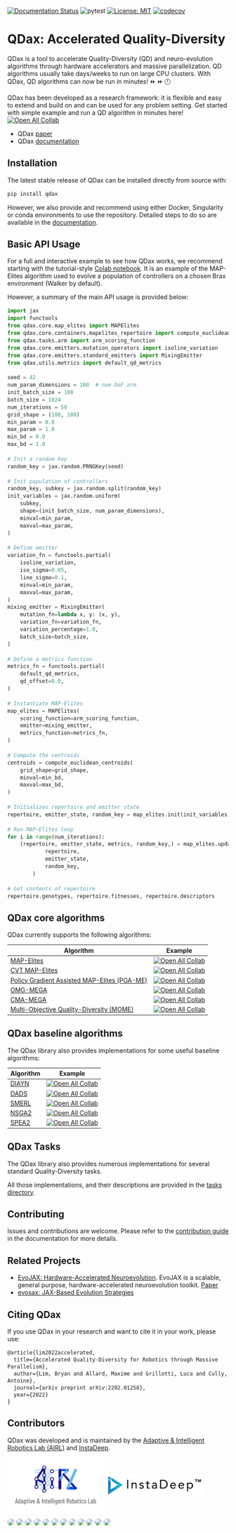 [![Documentation Status](https://readthedocs.org/projects/qdax/badge/?version=latest)](https://qdax.readthedocs.io/en/latest/?badge=latest)
![pytest](https://github.com/adaptive-intelligent-robotics/QDax/actions/workflows/ci.yaml/badge.svg?branch=main)
[![License: MIT](https://img.shields.io/badge/License-MIT-yellow.svg)](https://github.com/adaptive-intelligent-robotics/QDax/blob/main/LICENSE)
[![codecov](https://codecov.io/gh/adaptive-intelligent-robotics/QDax/branch/feat/add-codecov/graph/badge.svg)](https://codecov.io/gh/adaptive-intelligent-robotics/QDax)


# QDax: Accelerated Quality-Diversity
QDax is a tool to accelerate Quality-Diversity (QD) and neuro-evolution algorithms through hardware accelerators and massive parallelization. QD algorithms usually take days/weeks to run on large CPU clusters. With QDax, QD algorithms can now be run in minutes! ⏩ ⏩ 🕛

QDax has been developed as a research framework: it is flexible and easy to extend and build on and can be used for any problem setting. Get started with simple example and run a QD algorithm in minutes here! [![Open All Collab](https://colab.research.google.com/assets/colab-badge.svg)](https://colab.research.google.com/github/adaptive-intelligent-robotics/QDax/blob/main/notebooks/mapelites_example.ipynb)

- QDax [paper](https://arxiv.org/abs/2202.01258)
- QDax [documentation](https://qdax.readthedocs.io/en/latest/)


## Installation

The latest stable release of QDax can be installed directly from source with:
```bash
pip install qdax
```

However, we also provide and recommend using either Docker, Singularity or conda environments to use the repository. Detailed steps to do so are available in the [documentation](https://qdax.readthedocs.io/en/latest/installation/).

## Basic API Usage
For a full and interactive example to see how QDax works, we recommend starting with the tutorial-style [Colab notebook](./notebooks/mapelites_example.ipynb). It is an example of the MAP-Elites algorithm used to evolve a population of controllers on a chosen Brax environment (Walker by default).

However, a summary of the main API usage is provided below:
```python
import jax
import functools
from qdax.core.map_elites import MAPElites
from qdax.core.containers.mapelites_repertoire import compute_euclidean_centroids
from qdax.tasks.arm import arm_scoring_function
from qdax.core.emitters.mutation_operators import isoline_variation
from qdax.core.emitters.standard_emitters import MixingEmitter
from qdax.utils.metrics import default_qd_metrics

seed = 42
num_param_dimensions = 100  # num DoF arm
init_batch_size = 100
batch_size = 1024
num_iterations = 50
grid_shape = (100, 100)
min_param = 0.0
max_param = 1.0
min_bd = 0.0
max_bd = 1.0

# Init a random key
random_key = jax.random.PRNGKey(seed)

# Init population of controllers
random_key, subkey = jax.random.split(random_key)
init_variables = jax.random.uniform(
    subkey,
    shape=(init_batch_size, num_param_dimensions),
    minval=min_param,
    maxval=max_param,
)

# Define emitter
variation_fn = functools.partial(
    isoline_variation,
    iso_sigma=0.05,
    line_sigma=0.1,
    minval=min_param,
    maxval=max_param,
)
mixing_emitter = MixingEmitter(
    mutation_fn=lambda x, y: (x, y),
    variation_fn=variation_fn,
    variation_percentage=1.0,
    batch_size=batch_size,
)

# Define a metrics function
metrics_fn = functools.partial(
    default_qd_metrics,
    qd_offset=0.0,
)

# Instantiate MAP-Elites
map_elites = MAPElites(
    scoring_function=arm_scoring_function,
    emitter=mixing_emitter,
    metrics_function=metrics_fn,
)

# Compute the centroids
centroids = compute_euclidean_centroids(
    grid_shape=grid_shape,
    minval=min_bd,
    maxval=max_bd,
)

# Initializes repertoire and emitter state
repertoire, emitter_state, random_key = map_elites.init(init_variables, centroids, random_key)

# Run MAP-Elites loop
for i in range(num_iterations):
    (repertoire, emitter_state, metrics, random_key,) = map_elites.update(
            repertoire,
            emitter_state,
            random_key,
        )

# Get contents of repertoire
repertoire.genotypes, repertoire.fitnesses, repertoire.descriptors
```


## QDax core algorithms
QDax currently supports the following algorithms:

| Algorithm  | Example |
| --- | --- |
| [MAP-Elites](https://arxiv.org/abs/1504.04909) | [![Open All Collab](https://colab.research.google.com/assets/colab-badge.svg)](https://colab.research.google.com/github/adaptive-intelligent-robotics/QDax/blob/main/notebooks/mapelites_example.ipynb) |
| [CVT MAP-Elites](https://arxiv.org/abs/1610.05729) | [![Open All Collab](https://colab.research.google.com/assets/colab-badge.svg)](https://colab.research.google.com/github/adaptive-intelligent-robotics/QDax/blob/main/notebooks/mapelites_example.ipynb) |
| [Policy Gradient Assisted MAP-Elites (PGA-ME)](https://hal.archives-ouvertes.fr/hal-03135723v2/file/PGA_MAP_Elites_GECCO.pdf) | [![Open All Collab](https://colab.research.google.com/assets/colab-badge.svg)](https://colab.research.google.com/github/adaptive-intelligent-robotics/QDax/blob/main/notebooks/pgame_example.ipynb) |
| [OMG-MEGA](https://arxiv.org/abs/2106.03894) |  [![Open All Collab](https://colab.research.google.com/assets/colab-badge.svg)](https://colab.research.google.com/github/adaptive-intelligent-robotics/QDax/blob/main/notebooks/omgmega_example.ipynb) |
| [CMA-MEGA](https://arxiv.org/abs/2106.03894) | [![Open All Collab](https://colab.research.google.com/assets/colab-badge.svg)](https://colab.research.google.com/github/adaptive-intelligent-robotics/QDax/blob/main/notebooks/cmamega_example.ipynb) |
| [Multi-Objective Quality-Diversity (MOME)](https://arxiv.org/abs/2202.03057) | [![Open All Collab](https://colab.research.google.com/assets/colab-badge.svg)](https://colab.research.google.com/github/adaptive-intelligent-robotics/QDax/blob/main/notebooks/mome_example.ipynb) |


## QDax baseline algorithms
The QDax library also provides implementations for some useful baseline algorithms:

| Algorithm  | Example |
| --- | --- |
| [DIAYN](https://arxiv.org/abs/1802.06070) | [![Open All Collab](https://colab.research.google.com/assets/colab-badge.svg)](https://colab.research.google.com/github/adaptive-intelligent-robotics/QDax/blob/main/notebooks/diayn_example.ipynb) |
| [DADS](https://arxiv.org/abs/1907.01657) | [![Open All Collab](https://colab.research.google.com/assets/colab-badge.svg)](https://colab.research.google.com/github/adaptive-intelligent-robotics/QDax/blob/main/notebooks/dads_example.ipynb) |
| [SMERL](https://arxiv.org/abs/2010.14484) | [![Open All Collab](https://colab.research.google.com/assets/colab-badge.svg)](https://colab.research.google.com/github/adaptive-intelligent-robotics/QDax/blob/main/notebooks/smerl_example.ipynb) |
| [NSGA2](https://ieeexplore.ieee.org/document/996017) | [![Open All Collab](https://colab.research.google.com/assets/colab-badge.svg)](https://colab.research.google.com/github/adaptive-intelligent-robotics/QDax/blob/main/notebooks/nsga2_spea2_example.ipynb) |
| [SPEA2](https://www.semanticscholar.org/paper/SPEA2%3A-Improving-the-strength-pareto-evolutionary-Zitzler-Laumanns/b13724cb54ae4171916f3f969d304b9e9752a57f) | [![Open All Collab](https://colab.research.google.com/assets/colab-badge.svg)](https://colab.research.google.com/github/adaptive-intelligent-robotics/QDax/blob/main/notebooks/nsga2_spea2_example.ipynb) |

## QDax Tasks
The QDax library also provides numerous implementations for several standard Quality-Diversity tasks.

All those implementations, and their descriptions are provided in the [tasks directory](./qdax/tasks).

## Contributing
Issues and contributions are welcome. Please refer to the [contribution guide](https://qdax.readthedocs.io/en/latest/guides/CONTRIBUTING/) in the documentation for more details.

## Related Projects
- [EvoJAX: Hardware-Accelerated Neuroevolution](https://github.com/google/evojax). EvoJAX is a scalable, general purpose, hardware-accelerated neuroevolution toolkit. [Paper](https://arxiv.org/abs/2202.05008)
- [evosax: JAX-Based Evolution Strategies](https://github.com/RobertTLange/evosax)

## Citing QDax
If you use QDax in your research and want to cite it in your work, please use:
```
@article{lim2022accelerated,
  title={Accelerated Quality-Diversity for Robotics through Massive Parallelism},
  author={Lim, Bryan and Allard, Maxime and Grillotti, Luca and Cully, Antoine},
  journal={arXiv preprint arXiv:2202.01258},
  year={2022}
}
```

## Contributors

QDax was developed and is maintained by the [Adaptive & Intelligent Robotics Lab (AIRL)](https://www.imperial.ac.uk/adaptive-intelligent-robotics/) and [InstaDeep](https://www.instadeep.com/).

<img align="center" src="docs/images/AIRL_logo.png" alt="AIRL_Logo" width="220"/> <img align="center" src="docs/images/instadeep_logo.png" alt="InstaDeep_Logo" width="220"/>

<a href="https://github.com/limbryan" title="Bryan Lim"><img src="https://github.com/limbryan.png" height="auto" width="50" style="border-radius:50%"></a>
<a href="https://github.com/maxiallard" title="Maxime Allard"><img src="https://github.com/maxiallard.png" height="auto" width="50" style="border-radius:50%"></a>
<a href="https://github.com/Lookatator" title="Luca Grilloti"><img src="https://github.com/Lookatator.png" height="auto" width="50" style="border-radius:50%"></a>
<a href="https://github.com/manon-but-yes" title="Manon Flageat"><img src="https://github.com/manon-but-yes.png" height="auto" width="50" style="border-radius:50%"></a>
<a href="https://github.com/Aneoshun" title="Antoine Cully"><img src="https://github.com/Aneoshun.png" height="auto" width="50" style="border-radius:50%"></a>
<a href="https://github.com/felixchalumeau" title="Felix Chalumeau"><img src="https://github.com/felixchalumeau.png" height="auto" width="50" style="border-radius:50%"></a>
<a href="https://github.com/ranzenTom" title="Thomas Pierrot"><img src="https://github.com/ranzenTom.png" height="auto" width="50" style="border-radius:50%"></a>
<a href="https://github.com/Egiob" title="Raphael Boige"><img src="https://github.com/Egiob.png" height="auto" width="50" style="border-radius:50%"></a>
<a href="https://github.com/valentinmace" title="Valentin Mace"><img src="https://github.com/valentinmace.png" height="auto" width="50" style="border-radius:50%"></a>
<a href="https://github.com/GRichard513" title="Guillaume Richard"><img src="https://github.com/GRichard513.png" height="auto" width="50" style="border-radius:50%"></a>
<a href="https://github.com/flajolet" title="Arthur Flajolet"><img src="https://github.com/flajolet.png" height="auto" width="50" style="border-radius:50%"></a>
<a href="https://github.com/remidebette" title="Rémi Debette"><img src="https://github.com/remidebette.png" height="auto" width="50" style="border-radius:50%"></a>
